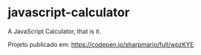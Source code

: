 # javascript-calculator
A JavaScript Calculator, that is it.

Projeto publicado em: https://codepen.io/sharpmario/full/wpzKYE

